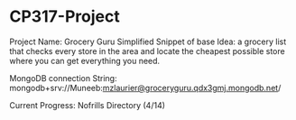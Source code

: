 # CP317-Project

Project Name: Grocery Guru
Simplified Snippet of base Idea:
a grocery list that checks every store in the area and locate the cheapest possible store where you can get everything you need.

MongoDB connection String:
mongodb+srv://Muneeb:mzlaurier@groceryguru.qdx3gmj.mongodb.net/

Current Progress:
Nofrills Directory (4/14)
